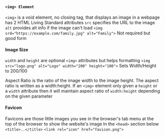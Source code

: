 #### `<img> Element`
`<img>` is a void element, no closing tag, that displays an image in a webpage 
has 2 HTML Living Standard attributes
	`src` specifies the URL to the image
	`alt` provides alt info if the image can't load
		`<img srd="https://example.com/family.jpg" alt="Family">`
Not required but good form 

#### Image Size
`width` and `height` are optional `<img>` attributes but helps formatting
	`<img src="logo.png" alt="Logo" width="200" height="100">`
		Sets Width/Height to 200/100

Aspect Ratio is the ratio of the image width to the image height. The aspect ratio is written as a width:height. 
If an `<img>` element only given a `height` or a `width` attribute then it will maintain aspect ratio of `width:height` depending on the given parameter

#### Favicon
Favicons are those little images you see in the browser's tab menu at the top of the browser to show the website's image
In the `<head>` section below `<title>..</title>`
`<link rel="icon" href="favicon.png">`
